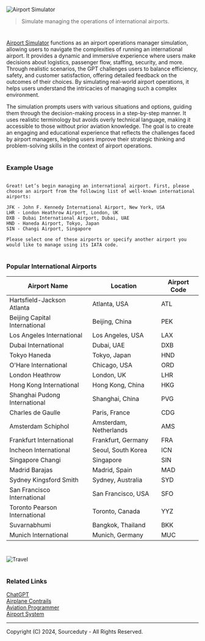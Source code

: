 ![Airport Simulator](https://github.com/user-attachments/assets/cb40a6e0-7aa2-42b5-9cb1-7cf2fcfeead0)

> Simulate managing the operations of international airports.

#

[Airport Simulator](https://chatgpt.com/g/g-qcciQ5Tug-airport-simulator) functions as an airport operations manager simulation, allowing users to navigate the complexities of running an international airport. It provides a dynamic and immersive experience where users make decisions about logistics, passenger flow, staffing, security, and more. Through realistic scenarios, the GPT challenges users to balance efficiency, safety, and customer satisfaction, offering detailed feedback on the outcomes of their choices. By simulating real-world airport operations, it helps users understand the intricacies of managing such a complex environment.

The simulation prompts users with various situations and options, guiding them through the decision-making process in a step-by-step manner. It uses realistic terminology but avoids overly technical language, making it accessible to those without prior aviation knowledge. The goal is to create an engaging and educational experience that reflects the challenges faced by airport managers, helping users improve their strategic thinking and problem-solving skills in the context of airport operations.

#
### Example Usage

```

Great! Let’s begin managing an international airport. First, please choose an airport from the following list of well-known international airports:

JFK - John F. Kennedy International Airport, New York, USA
LHR - London Heathrow Airport, London, UK
DXB - Dubai International Airport, Dubai, UAE
HND - Haneda Airport, Tokyo, Japan
SIN - Changi Airport, Singapore

Please select one of these airports or specify another airport you would like to manage using its IATA code.

```

#
### Popular International Airports

| Airport Name                  | Location          | Airport Code |
|-------------------------------|-------------------|--------------|
| Hartsfield-Jackson Atlanta     | Atlanta, USA      | ATL          |
| Beijing Capital International  | Beijing, China    | PEK          |
| Los Angeles International      | Los Angeles, USA  | LAX          |
| Dubai International            | Dubai, UAE        | DXB          |
| Tokyo Haneda                   | Tokyo, Japan      | HND          |
| O'Hare International           | Chicago, USA      | ORD          |
| London Heathrow                | London, UK        | LHR          |
| Hong Kong International        | Hong Kong, China  | HKG          |
| Shanghai Pudong International  | Shanghai, China   | PVG          |
| Charles de Gaulle              | Paris, France     | CDG          |
| Amsterdam Schiphol             | Amsterdam, Netherlands | AMS      |
| Frankfurt International        | Frankfurt, Germany | FRA         |
| Incheon International          | Seoul, South Korea | ICN         |
| Singapore Changi               | Singapore         | SIN          |
| Madrid Barajas                 | Madrid, Spain     | MAD          |
| Sydney Kingsford Smith         | Sydney, Australia | SYD          |
| San Francisco International    | San Francisco, USA | SFO         |
| Toronto Pearson International  | Toronto, Canada   | YYZ          |
| Suvarnabhumi                   | Bangkok, Thailand | BKK          |
| Munich International           | Munich, Germany   | MUC          |

#

![Travel](https://github.com/user-attachments/assets/53793f64-022a-484a-8cb4-5e0a57855b34)

#
### Related Links

[ChatGPT](https://github.com/sourceduty/ChatGPT)
<br>
[Airplane Contrails](https://github.com/sourceduty/Airplane_Contrails)
<br>
[Aviation Programmer](https://github.com/sourceduty/Aviation_Progammer)
<br>
[Airport System](https://github.com/sourceduty/Airport_System)

***
Copyright (C) 2024, Sourceduty - All Rights Reserved.
